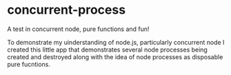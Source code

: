 # concurrent-process
A test in concurrent node, pure functions and fun!

To demonstrate my uinderstanding of node.js, particularly concurrent node I created this little app that demonstrates several node processes being created and destroyed along with the idea of node processes as disposable pure fucntions.
